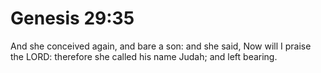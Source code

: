 # Genesis 29:35

And she conceived again, and bare a son: and she said, Now will I praise the LORD: therefore she called his name Judah; and left bearing.
